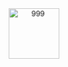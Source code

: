 
<div id="header" align="center">
  <img src="https://user-images.githubusercontent.com/79743636/235209564-7bd1f2b3-04b3-4eb2-953e-7a71cd77722c.gif" alt="999" width="100"/>
</div>

